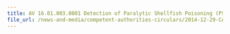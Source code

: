 ```yaml
---
title: AV 16.01.003.0001 Detection of Paralytic Shellfish Poisoning (PSP) Toxin in Live Geoduck Clams from Canada 
file_url: /news-and-media/competent-authorities-circulars/2014-12-29-CA.pdf
---
```

